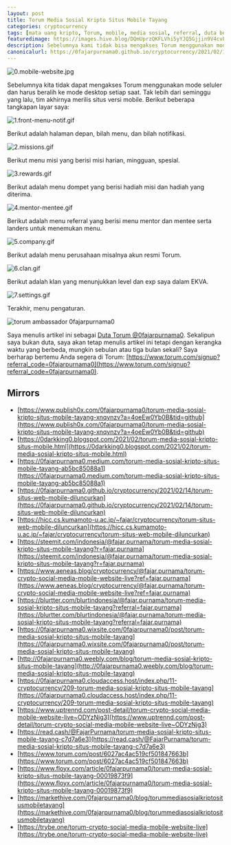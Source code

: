 ```yaml
---
layout: post
title: Torum Media Sosial Kripto Situs Mobile Tayang
categories: cryptocurrency
tags: [mata uang kripto, Torum, mobile, media sosial, referral, duta besar]
featuredimage: https://images.hive.blog/DQmUprzQKFLVhi5yYJQ5Gjjin9V4cvPXwxJxqZJ21BUQfp4/0.mobile-website.jpg
description: Sebelumnya kami tidak bisa mengakses Torum menggunakan mode mobile dan harus pindah ke mode desktop, akhirnya mereka merilis website mobile.
canonicalurl: https://0fajarpurnama0.github.io/cryptocurrency/2021/02/14/torum-situs-web-mobile-diluncurkan
---
```

![0.mobile-website.jpg](https://images.hive.blog/DQmUprzQKFLVhi5yYJQ5Gjjin9V4cvPXwxJxqZJ21BUQfp4/0.mobile-website.jpg)

Sebelumnya kita tidak dapat mengakses Torum menggunakan mode seluler dan harus beralih ke mode desktop setiap saat. Tak lebih dari seminggu yang lalu, tim akhirnya merilis situs versi mobile. Berikut beberapa tangkapan layar saya:

![1.front-menu-notif.gif](https://images.hive.blog/DQmNr7zrXRXCaSGgNHjMEXk6oXthRvLJBRnx7P6mrPJZeNr/1.front-menu-notif.gif)

Berikut adalah halaman depan, bilah menu, dan bilah notifikasi.

![2.missions.gif](https://images.hive.blog/DQmSrK1bUPphcEFmfFz1MRKsst62EQ1hwBmT4Qc4RBeukyV/2.missions.gif)

Berikut menu misi yang berisi misi harian, mingguan, spesial.

![3.rewards.gif](https://images.hive.blog/DQmWRfScAMehEHTQr1fcAu7YWJwjMgt6mRuavdchw2BpNdo/3.rewards.gif)

Berikut adalah menu dompet yang berisi hadiah misi dan hadiah yang diterima.

![4.mentor-mentee.gif](https://images.hive.blog/DQmRazwzjxdrX4xJARbUzTj8iHhCwAqJukwePnZhW1oD5UG/4.mentor-mentee.gif)

Berikut adalah menu referral yang berisi menu mentor dan mentee serta landers untuk menemukan menu.

![5.company.gif](https://images.hive.blog/DQmZKZS453Tfs2vy6wABFChsjdieJ5eZvwanVpAYYcMqNAh/5.company.gif)

Berikut adalah menu perusahaan misalnya akun resmi Torum.

![6.clan.gif](https://images.hive.blog/DQmYZxvfHTGtEZbFeiSoqsVkadVz4eERquYeMVSzAijHpL2/6.clan.gif)

Berikut adalah klan yang menunjukkan level dan exp saya dalam EKVA.

![7.settings.gif](https://images.hive.blog/DQmcifNbRq9uW9UY2uECb8XC91LgZNkJntdSs51mNvXjC1D/7.settings.gif)

Terakhir, menu pengaturan.

![torum ambassador 0fajarpurnama0](https://steemitimages.com/640x0/https://images.blurt.buzz/DQmRX6cFW1x9nSBYo29HcVs3EKew1Rt1TkgH1NLhR458Rhi/ambassador-fajar-purnama.jpg)

Saya menulis artikel ini sebagai [Duta Torum @0fajarpurnama0](https://www.torum.com/u/0fajarpurnama0). Sekalipun saya bukan duta, saya akan tetap menulis artikel ini tetapi dengan kerangka waktu yang berbeda, mungkin sebulan atau tiga bulan sekali? Saya berharap bertemu Anda segera di Torum: [https://www.torum.com/signup?referral_code=0fajarpurnama0](https://www.torum.com/signup?referral_code=0fajarpurnama0).

## Mirrors

*   [https://www.publish0x.com/0fajarpurnama0/torum-media-sosial-kripto-situs-mobile-tayang-xnqynzv?a=4oeEw0Yb0B&tid=github](https://www.publish0x.com/0fajarpurnama0/torum-media-sosial-kripto-situs-mobile-tayang-xnqynzv?a=4oeEw0Yb0B&tid=github)
*   [https://0darkking0.blogspot.com/2021/02/torum-media-sosial-kripto-situs-mobile.html](https://0darkking0.blogspot.com/2021/02/torum-media-sosial-kripto-situs-mobile.html)
*   [https://0fajarpurnama0.medium.com/torum-media-sosial-kripto-situs-mobile-tayang-ab5bc85088a1](https://0fajarpurnama0.medium.com/torum-media-sosial-kripto-situs-mobile-tayang-ab5bc85088a1)
*   [https://0fajarpurnama0.github.io/cryptocurrency/2021/02/14/torum-situs-web-mobile-diluncurkan](https://0fajarpurnama0.github.io/cryptocurrency/2021/02/14/torum-situs-web-mobile-diluncurkan)
*   [https://hicc.cs.kumamoto-u.ac.jp/~fajar/cryptocurrency/torum-situs-web-mobile-diluncurkan](https://hicc.cs.kumamoto-u.ac.jp/~fajar/cryptocurrency/torum-situs-web-mobile-diluncurkan)
*   [https://steemit.com/indonesia/@fajar.purnama/torum-media-sosial-kripto-situs-mobile-tayang?r=fajar.purnama](https://steemit.com/indonesia/@fajar.purnama/torum-media-sosial-kripto-situs-mobile-tayang?r=fajar.purnama)
*   [https://www.aeneas.blog/cryptocurrency/@fajar.purnama/torum-crypto-social-media-mobile-website-live?ref=fajar.purnama](https://www.aeneas.blog/cryptocurrency/@fajar.purnama/torum-crypto-social-media-mobile-website-live?ref=fajar.purnama)
*   [https://blurtter.com/blurtindonesia/@fajar.purnama/torum-media-sosial-kripto-situs-mobile-tayang?referral=fajar.purnama](https://blurtter.com/blurtindonesia/@fajar.purnama/torum-media-sosial-kripto-situs-mobile-tayang?referral=fajar.purnama)
*   [https://0fajarpurnama0.wixsite.com/0fajarpurnama0/post/torum-media-sosial-kripto-situs-mobile-tayang](https://0fajarpurnama0.wixsite.com/0fajarpurnama0/post/torum-media-sosial-kripto-situs-mobile-tayang)
*   [http://0fajarpurnama0.weebly.com/blog/torum-media-sosial-kripto-situs-mobile-tayang](http://0fajarpurnama0.weebly.com/blog/torum-media-sosial-kripto-situs-mobile-tayang)
*   [https://0fajarpurnama0.cloudaccess.host/index.php/11-cryptocurrency/209-torum-media-sosial-kripto-situs-mobile-tayang](https://0fajarpurnama0.cloudaccess.host/index.php/11-cryptocurrency/209-torum-media-sosial-kripto-situs-mobile-tayang)
*   [https://www.uptrennd.com/post-detail/torum-crypto-social-media-mobile-website-live~ODYzNjg3](https://www.uptrennd.com/post-detail/torum-crypto-social-media-mobile-website-live~ODYzNjg3)
*   [https://read.cash/@FajarPurnama/torum-media-sosial-kripto-situs-mobile-tayang-c7d7a6e3](https://read.cash/@FajarPurnama/torum-media-sosial-kripto-situs-mobile-tayang-c7d7a6e3)
*   [https://www.torum.com/post/6027ac4ac519cf501847663b](https://www.torum.com/post/6027ac4ac519cf501847663b)
*   [https://www.floyx.com/article/0fajarpurnama0/torum-media-sosial-kripto-situs-mobile-tayang-00019873f9](https://www.floyx.com/article/0fajarpurnama0/torum-media-sosial-kripto-situs-mobile-tayang-00019873f9)
*   [https://markethive.com/0fajarpurnama0/blog/torummediasosialkriptositusmobiletayang](https://markethive.com/0fajarpurnama0/blog/torummediasosialkriptositusmobiletayang)
*   [https://trybe.one/torum-crypto-social-media-mobile-website-live](https://trybe.one/torum-crypto-social-media-mobile-website-live)